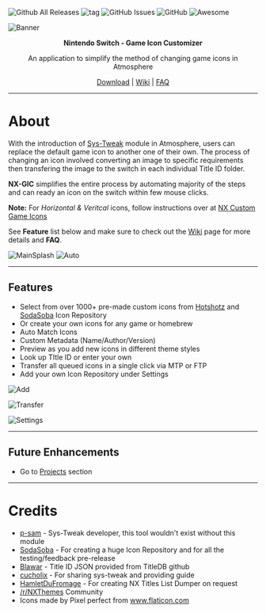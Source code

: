 ![Github All Releases](https://img.shields.io/github/downloads/hotshotz79/NX-Game-Icon-Customizer/total)
![tag](https://img.shields.io/github/v/release/hotshotz79/NX-Game-Icon-Customizer)
![GitHub Issues](https://img.shields.io/github/issues/hotshotz79/NX-Game-Icon-Customizer)
![GitHub](https://img.shields.io/github/license/hotshotz79/NX-Game-Icon-Customizer)
![Awesome](https://cdn.rawgit.com/sindresorhus/awesome/d7305f38d29fed78fa85652e3a63e154dd8e8829/media/badge.svg)

![Banner](https://user-images.githubusercontent.com/7006684/110041558-44145a80-7d12-11eb-9bec-213305e9ed5a.png)
<p align="center"><b>Nintendo Switch - Game Icon Customizer</b></p>
<p align="center">An application to simplify the method of changing game icons in Atmosphere</p>

<p align="center">
  <a href="https://github.com/hotshotz79/NX-Game-Icon-Customizer/releases">Download</a> | 
  <a href="https://github.com/hotshotz79/NX-Game-Icon-Customizer/wiki">Wiki</a> | 
  <a href="https://github.com/hotshotz79/NX-Game-Icon-Customizer/wiki/FAQ-Troubleshoot">FAQ</a> 
</p>

____

# About

With the introduction of [Sys-Tweak](https://gbatemp.net/threads/custom-game-icons-tutorial-and-sharing-hub-no-forwarders.574675/) module in Atmosphere, users can replace the default game icon to another one of their own. The process of changing an icon involved converting an image to specific requirements then transfering the image to the switch in each individual Title ID folder.

**NX-GIC** simplifies the entire process by automating majority of the steps and can ready an icon on the switch within few mouse clicks. 

**Note:** For *Horizontal & Veritcal* icons, follow instructions over at [NX Custom Game Icons](https://github.com/hotshotz79/NX-Custom-Game-Icons)

See **Feature** list below and make sure to check out the [Wiki](https://github.com/hotshotz79/NX-Game-Icon-Customizer/wiki) page for more details and **FAQ**.

![MainSplash](https://user-images.githubusercontent.com/7006684/113371802-319f3800-9335-11eb-9d6f-e4c472c52063.PNG)
![Auto](https://user-images.githubusercontent.com/7006684/113366927-a1f38c80-9328-11eb-91ae-30513524a913.PNG)

____

## Features

* Select from over 1000+ pre-made custom icons from [Hotshotz](https://github.com/hotshotz79/NX-Custom-Game-Icons) and [SodaSoba](https://github.com/sodasoba1/NSW-Custom-Game-Icons) Icon Repository
* Or create your own icons for any game or homebrew
* Auto Match Icons
* Custom Metadata (Name/Author/Version)
* Preview as you add new icons in different theme styles
* Look up TItle ID or enter your own
* Transfer all queued icons in a single click via MTP or FTP
* Add your own Icon Repository under Settings

![Add](https://user-images.githubusercontent.com/7006684/110041564-44acf100-7d12-11eb-8574-180931cbdebf.PNG)

![Transfer](https://user-images.githubusercontent.com/7006684/110041561-44acf100-7d12-11eb-8b73-445575278692.PNG)

![Settings](https://user-images.githubusercontent.com/7006684/110041560-44145a80-7d12-11eb-98e5-a77b05aa9763.PNG)

____

## Future Enhancements

* Go to [Projects](https://github.com/hotshotz79/NX-Game-Icon-Customizer/projects/1) section
____

# Credits

* [p-sam](https://github.com/p-sam/switch-sys-tweak) - Sys-Tweak developer, this tool wouldn't exist without this module
* [SodaSoba](https://github.com/sodasoba1/NSW-Custom-Game-Icons) - For creating a huge Icon Repository and for all the testing/feedback pre-release
* [Blawar](https://github.com/blawar/titledb) - Title ID JSON provided from TitleDB github
* [cucholix](https://gbatemp.net/threads/custom-game-icons-tutorial-and-sharing-hub-no-forwarders.574675/) - For sharing sys-tweak and providing guide
* [HamletDuFromage](https://github.com/HamletDuFromage/nx-titles-list-dumper) - For creating NX Titles List Dumper on request
* [/r/NXThemes](https://old.reddit.com/r/NXThemes/) Community
* Icons made by Pixel perfect from www.flaticon.com
